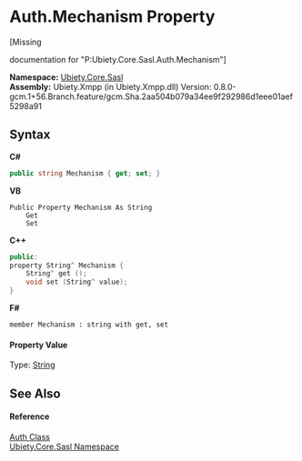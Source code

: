 # Auth.Mechanism Property 
 

\[Missing <summary> documentation for "P:Ubiety.Core.Sasl.Auth.Mechanism"\]

**Namespace:**&nbsp;<a href="50c3ad1d-7d38-f89a-9095-b5a01e4289de">Ubiety.Core.Sasl</a><br />**Assembly:**&nbsp;Ubiety.Xmpp (in Ubiety.Xmpp.dll) Version: 0.8.0-gcm.1+56.Branch.feature/gcm.Sha.2aa504b079a34ee9f292986d1eee01aef5298a91

## Syntax

**C#**<br />
``` C#
public string Mechanism { get; set; }
```

**VB**<br />
``` VB
Public Property Mechanism As String
	Get
	Set
```

**C++**<br />
``` C++
public:
property String^ Mechanism {
	String^ get ();
	void set (String^ value);
}
```

**F#**<br />
``` F#
member Mechanism : string with get, set

```


#### Property Value
Type: <a href="http://msdn2.microsoft.com/en-us/library/s1wwdcbf" target="_blank">String</a>

## See Also


#### Reference
<a href="c7862cdd-02ef-97c9-130f-394cfedeb918">Auth Class</a><br /><a href="50c3ad1d-7d38-f89a-9095-b5a01e4289de">Ubiety.Core.Sasl Namespace</a><br />
